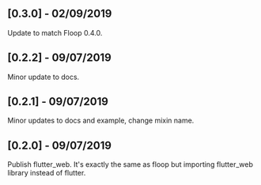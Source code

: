 ## [0.3.0] - 02/09/2019

Update to match Floop 0.4.0.

## [0.2.2] - 09/07/2019

Minor update to docs.

## [0.2.1] - 09/07/2019

Minor updates to docs and example, change mixin name.

## [0.2.0] - 09/07/2019

Publish flutter_web. It's exactly the same as floop but importing flutter_web library instead of flutter.
